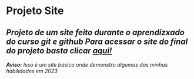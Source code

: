 # Projeto Site
 _Projeto de um site feito durante o aprendizxado do curso git e github_
 _Para acessar o site do final do projeto basta clicar [aqui!](https://lukesky25.github.io/projeto-site/)_
 ---
 _**Aviso:** Isso é um site básico onde demonstro algumas das minhas habilidades em 2023_ 
